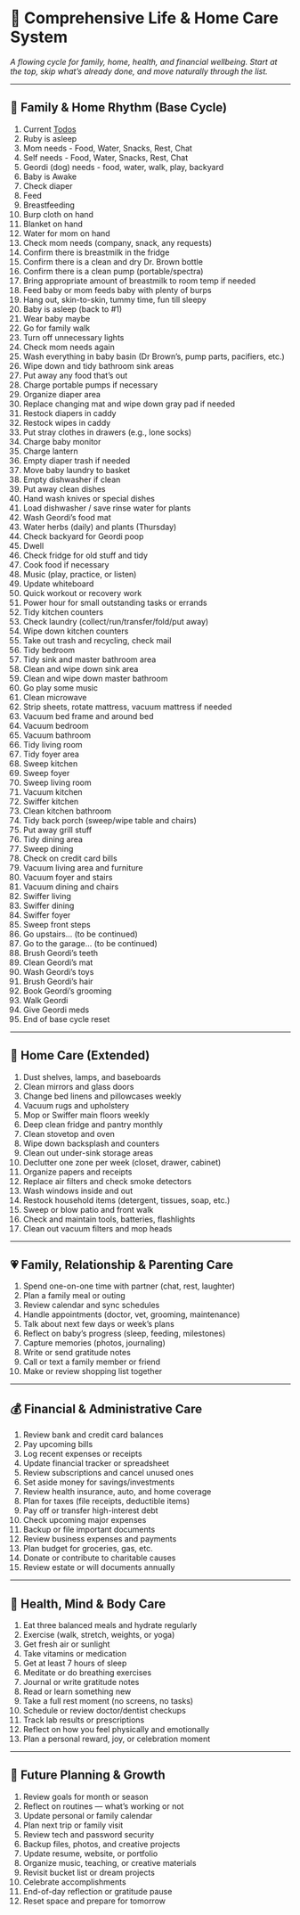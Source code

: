 # 🏡 Comprehensive Life & Home Care System
*A flowing cycle for family, home, health, and financial wellbeing. Start at the top, skip what’s already done, and move naturally through the list.*

---

## 👶 Family & Home Rhythm (Base Cycle)
1. Current [Todos](todo.md)
1. Ruby is asleep  
1. Mom needs - Food, Water, Snacks, Rest, Chat  
1. Self needs - Food, Water, Snacks, Rest, Chat  
1. Geordi (dog) needs - food, water, walk, play, backyard  
1. Baby is Awake  
1. Check diaper  
1. Feed  
1. Breastfeeding  
1. Burp cloth on hand  
1. Blanket on hand  
1. Water for mom on hand  
1. Check mom needs (company, snack, any requests)  
1. Confirm there is breastmilk in the fridge  
1. Confirm there is a clean and dry Dr. Brown bottle  
1. Confirm there is a clean pump (portable/spectra)  
1. Bring appropriate amount of breastmilk to room temp if needed  
1. Feed baby or mom feeds baby with plenty of burps  
1. Hang out, skin-to-skin, tummy time, fun till sleepy  
1. Baby is asleep (back to #1)  
1. Wear baby maybe  
1. Go for family walk  
1. Turn off unnecessary lights  
1. Check mom needs again  
1. Wash everything in baby basin (Dr Brown’s, pump parts, pacifiers, etc.)  
1. Wipe down and tidy bathroom sink areas  
1. Put away any food that’s out  
1. Charge portable pumps if necessary  
1. Organize diaper area  
1. Replace changing mat and wipe down gray pad if needed  
1. Restock diapers in caddy  
1. Restock wipes in caddy  
1. Put stray clothes in drawers (e.g., lone socks)  
1. Charge baby monitor  
1. Charge lantern  
1. Empty diaper trash if needed  
1. Move baby laundry to basket  
1. Empty dishwasher if clean  
1. Put away clean dishes  
1. Hand wash knives or special dishes  
1. Load dishwasher / save rinse water for plants  
1. Wash Geordi’s food mat  
1. Water herbs (daily) and plants (Thursday)  
1. Check backyard for Geordi poop  
1. Dwell
1. Check fridge for old stuff and tidy  
1. Cook food if necessary  
1. Music (play, practice, or listen)  
1. Update whiteboard  
1. Quick workout or recovery work  
1. Power hour for small outstanding tasks or errands  
1. Tidy kitchen counters  
1. Check laundry (collect/run/transfer/fold/put away)  
1. Wipe down kitchen counters  
1. Take out trash and recycling, check mail  
1. Tidy bedroom  
1. Tidy sink and master bathroom area  
1. Clean and wipe down sink area  
1. Clean and wipe down master bathroom  
1. Go play some music  
1. Clean microwave  
1. Strip sheets, rotate mattress, vacuum mattress if needed  
1. Vacuum bed frame and around bed  
1. Vacuum bedroom  
1. Vacuum bathroom  
1. Tidy living room  
1. Tidy foyer area  
1. Sweep kitchen  
1. Sweep foyer  
1. Sweep living room  
1. Vacuum kitchen  
1. Swiffer kitchen  
1. Clean kitchen bathroom  
1. Tidy back porch (sweep/wipe table and chairs)  
1. Put away grill stuff  
1. Tidy dining area  
1. Sweep dining  
1. Check on credit card bills  
1. Vacuum living area and furniture  
1. Vacuum foyer and stairs  
1. Vacuum dining and chairs  
1. Swiffer living  
1. Swiffer dining  
1. Swiffer foyer  
1. Sweep front steps  
1. Go upstairs… (to be continued)  
1. Go to the garage… (to be continued)  
1. Brush Geordi’s teeth  
1. Clean Geordi’s mat  
1. Wash Geordi’s toys  
1. Brush Geordi’s hair  
1. Book Geordi’s grooming  
1. Walk Geordi  
1. Give Geordi meds  
1. End of base cycle reset  

---

## 🧺 Home Care (Extended)

1. Dust shelves, lamps, and baseboards  
1. Clean mirrors and glass doors  
1. Change bed linens and pillowcases weekly  
1. Vacuum rugs and upholstery  
1. Mop or Swiffer main floors weekly  
1. Deep clean fridge and pantry monthly  
1. Clean stovetop and oven  
1. Wipe down backsplash and counters  
1. Clean out under-sink storage areas  
1. Declutter one zone per week (closet, drawer, cabinet)  
1. Organize papers and receipts  
1. Replace air filters and check smoke detectors  
1. Wash windows inside and out  
1. Restock household items (detergent, tissues, soap, etc.)  
1. Sweep or blow patio and front walk  
1. Check and maintain tools, batteries, flashlights  
1. Clean out vacuum filters and mop heads  

---

## 💗 Family, Relationship & Parenting Care

1. Spend one-on-one time with partner (chat, rest, laughter)  
1. Plan a family meal or outing  
1. Review calendar and sync schedules  
1. Handle appointments (doctor, vet, grooming, maintenance)  
1. Talk about next few days or week’s plans  
1. Reflect on baby’s progress (sleep, feeding, milestones)  
1. Capture memories (photos, journaling)  
1. Write or send gratitude notes  
1. Call or text a family member or friend  
1. Make or review shopping list together  

---

## 💰 Financial & Administrative Care

1. Review bank and credit card balances  
1. Pay upcoming bills  
1. Log recent expenses or receipts  
1. Update financial tracker or spreadsheet  
1. Review subscriptions and cancel unused ones  
1. Set aside money for savings/investments  
1. Review health insurance, auto, and home coverage  
1. Plan for taxes (file receipts, deductible items)  
1. Pay off or transfer high-interest debt  
1. Check upcoming major expenses  
1. Backup or file important documents  
1. Review business expenses and payments  
1. Plan budget for groceries, gas, etc.  
1. Donate or contribute to charitable causes  
1. Review estate or will documents annually  

---

## 🧠 Health, Mind & Body Care

1. Eat three balanced meals and hydrate regularly  
1. Exercise (walk, stretch, weights, or yoga)  
1. Get fresh air or sunlight  
1. Take vitamins or medication  
1. Get at least 7 hours of sleep  
1. Meditate or do breathing exercises  
1. Journal or write gratitude notes  
1. Read or learn something new  
1. Take a full rest moment (no screens, no tasks)  
1. Schedule or review doctor/dentist checkups  
1. Track lab results or prescriptions  
1. Reflect on how you feel physically and emotionally  
1. Plan a personal reward, joy, or celebration moment  

---

## 🌱 Future Planning & Growth

1. Review goals for month or season  
1. Reflect on routines — what’s working or not  
1. Update personal or family calendar  
1. Plan next trip or family visit  
1. Review tech and password security  
1. Backup files, photos, and creative projects  
1. Update resume, website, or portfolio  
1. Organize music, teaching, or creative materials  
1. Revisit bucket list or dream projects  
1. Celebrate accomplishments  
1. End-of-day reflection or gratitude pause  
1. Reset space and prepare for tomorrow
